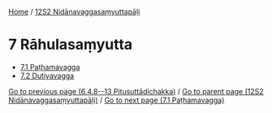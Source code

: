 
[Home](/) / [12S2 Nidānavaggasaṃyuttapāḷi](/tipitaka/12S2.md)

# 7 Rāhulasaṃyutta

* [7.1 Paṭhamavagga](/tipitaka/12S2/7/7.1.md)
* [7.2 Dutiyavagga](/tipitaka/12S2/7/7.2.md)

[Go to previous page (6.4.8--13 Pitusuttādichakka)](/tipitaka/12S2/6/6.4/6.4.8--13.md) / [Go to parent page (12S2 Nidānavaggasaṃyuttapāḷi)](/tipitaka/12S2/0.md) / [Go to next page (7.1 Paṭhamavagga)](/tipitaka/12S2/7/7.1.md)


